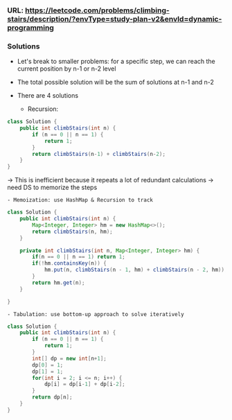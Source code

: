 ### URL: https://leetcode.com/problems/climbing-stairs/description/?envType=study-plan-v2&envId=dynamic-programming


### Solutions
- Let's break to smaller problems: for a specific step, we can reach the current position by n-1 or n-2 level
- The total possible solution will be the sum of solutions at n-1 and n-2

- There are 4 solutions
  - Recursion:

```java
class Solution {
    public int climbStairs(int n) {
        if (n == 0 || n == 1) {
            return 1;
        }
        return climbStairs(n-1) + climbStairs(n-2);
    }
}
```

-> This is inefficient because it repeats a lot of redundant calculations -> need DS to memorize the steps

    - Memoization: use HashMap & Recursion to track

```java
class Solution {
    public int climbStairs(int n) {
        Map<Integer, Integer> hm = new HashMap<>();
        return climbStairs(n, hm);
    }

    private int climbStairs(int n, Map<Integer, Integer> hm) {
        if(n == 0 || n == 1) return 1;
        if(!hm.containsKey(n)) {
            hm.put(n, climbStairs(n - 1, hm) + climbStairs(n - 2, hm));
        }
        return hm.get(n);
    }

}
```

    - Tabulation: use bottom-up approach to solve iteratively 
```java
class Solution {
    public int climbStairs(int n) {
        if (n == 0 || n == 1) {
            return 1;
        }
        int[] dp = new int[n+1];
        dp[0] = 1;
        dp[1] = 1;
        for(int i = 2; i <= n; i++) {
            dp[i] = dp[i-1] + dp[i-2];
        }
        return dp[n];
    }
}
```

